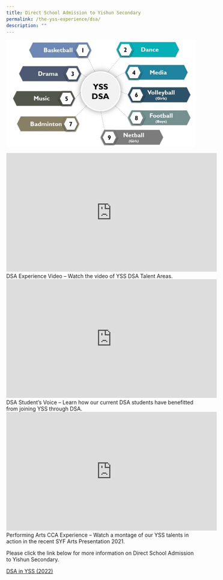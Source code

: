 ```yaml
---
title: Direct School Admission to Yishun Secondary
permalink: /the-yss-experience/dsa/
description: ""
---
```

![](/images/YSSDSA_1.jpg)


<iframe width="560" height="315" src="https://www.youtube.com/embed/Ea_swGnMzGE" title="YouTube video player" frameborder="0" allow="accelerometer; autoplay; clipboard-write; encrypted-media; gyroscope; picture-in-picture; web-share" allowfullscreen></iframe><br>
DSA Experience Video – Watch the video of YSS DSA Talent Areas.

<iframe width="560" height="315" src="https://www.youtube.com/embed/W8aq4VI-3Hc" title="YouTube video player" frameborder="0" allow="accelerometer; autoplay; clipboard-write; encrypted-media; gyroscope; picture-in-picture; web-share" allowfullscreen></iframe><br>
DSA Student’s Voice – Learn how our current DSA students have benefitted from joining YSS through DSA.

<iframe width="560" height="315" src="https://www.youtube.com/embed/q_8WndVHWXU" title="YouTube video player" frameborder="0" allow="accelerometer; autoplay; clipboard-write; encrypted-media; gyroscope; picture-in-picture; web-share" allowfullscreen></iframe><br>
Performing Arts CCA Experience – Watch a montage of our YSS talents in action in the recent SYF Arts Presentation 2021.

	
Please click the link below for more information on Direct School Admission to Yishun Secondary.

[DSA in YSS (2022)]([](/files/YSS%20DSA%202022%20Website%20update.pdf))